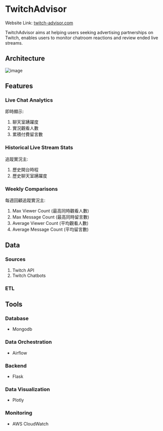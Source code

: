 # TwitchAdvisor
Website Link: [twitch-advisor.com](twitch-advisor.com)
<p>TwitchAdvisor aims at helping users seeking advertising partnerships on Twitch, enables users to monitor chatroom reactions and review ended live streams.</p>

## Architecture
![image](https://github.com/BoscoTing/TwitchAdvisor/assets/110707173/09cd0fee-279b-4486-922a-3454030f7be2)

## Features
### Live Chat Analytics
<p>即時顯示:<p>

1. 聊天室踴躍度
2. 實況觀看人數
3. 累積付費留言數

### Historical Live Stream Stats
<p>追蹤實況主:</p>

1. 歷史開台時程
2. 歷史聊天室踴躍度

### Weekly Comparisons
<p>每週回顧追蹤實況主:</p>

1. Max Viewer Count (最高同時觀看人數)
2. Max Message Count (最高同時留言數)
3. Average Viewer Count (平均觀看人數)
4. Average Message Count (平均留言數)

## Data
### Sources
1. Twitch API
2. Twitch Chatbots
### ETL

## Tools
### Database

* Mongodb
### Data Orchestration	

* Airflow

### Backend

* Flask

### Data Visualization

* Plotly

### Monitoring

* AWS CloudWatch